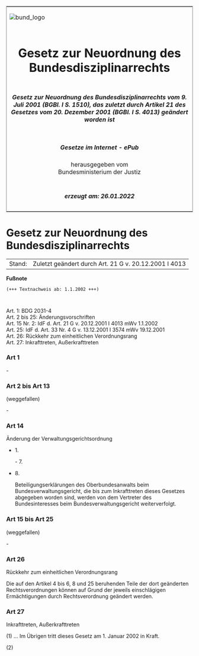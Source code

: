 <span id="DECKBLATT.html"></span>

<table border="0" frame="border" width="100%">

<tr valign="top">

<td align="left">

![bund\_logo](BfJ_2021_Web_de_de.gif)

</td>

<td align="right">

 

</td>

</tr>

<tr align="center" valign="middle">

<td colspan="2">

# Gesetz zur Neuordnung des Bundesdisziplinarrechts

</td>

</tr>

<tr align="center" valign="middle">

<td colspan="2">

##### Gesetz zur Neuordnung des Bundesdisziplinarrechts vom 9. Juli 2001 (BGBl. I S. 1510), das zuletzt durch Artikel 21 des Gesetzes vom 20. Dezember 2001 (BGBl. I S. 4013) geändert worden ist

</td>

</tr>

<tr align="center" valign="middle">

<td colspan="2">

  
  

##### Gesetze im Internet - ePub  
  
herausgegeben vom  
Bundesministerium der Justiz

</td>

</tr>

<tr align="center" valign="bottom">

<td colspan="2">

  
  

##### erzeugt am: 26.01.2022

</td>

</tr>

</table>

<span id="BJNR151000001.html"></span>

# Gesetz zur Neuordnung des Bundesdisziplinarrechts

<div>

<div class="jnhtml">

|        |                                                       |
| ------ | ----------------------------------------------------- |
| Stand: | Zuletzt geändert durch Art. 21 G v. 20.12.2001 I 4013 |

</div>

</div>

<div>

  
**Fußnote**

<div class="jnhtml">

<div>

<div class="jurAbsatz">

  

``` 
(+++ Textnachweis ab: 1.1.2002 +++)

 
```

Art. 1: BDG 2031-4  
Art. 2 bis 25: Änderungsvorschriften  
Art. 15 Nr. 2: IdF d. Art. 21 G v. 20.12.2001 I 4013 mWv 1.1.2002  
Art. 25: IdF d. Art. 33 Nr. 4 G v. 13.12.2001 I 3574 mWv 19.12.2001  
Art. 26: Rückkehr zum einheitlichen Verordnungsrang  
Art. 27: Inkrafttreten, Außerkrafttreten

</div>

</div>

</div>

</div>

<span id="BJNR151000001BJNE000100310.html"></span>

### Art 1  

<div>

<div class="jnhtml">

<div>

<div class="jurAbsatz">

\-

</div>

</div>

</div>

</div>

<span id="BJNR151000001BJNE000201320.html"></span>

### Art 2 bis Art 13  
(weggefallen)

<div>

<div class="jnhtml">

<div>

<div class="jurAbsatz">

\-

</div>

</div>

</div>

</div>

<span id="BJNR151000001BJNE000300310.html"></span>

### Art 14  
Änderung der Verwaltungsgerichtsordnung

<div>

<div class="jnhtml">

<div>

<div class="jurAbsatz">

  - 1\.
    
    <div style="">
    
    \- 7.
    
    </div>

  - 8\.
    
    <div style="">
    
    Beteiligungserklärungen des Oberbundesanwalts beim
    Bundesverwaltungsgericht, die bis zum Inkrafttreten dieses Gesetzes
    abgegeben worden sind, werden von dem Vertreter des Bundesinteresses
    beim Bundesverwaltungsgericht weiterverfolgt.
    
    </div>

</div>

</div>

</div>

</div>

<span id="BJNR151000001BJNE000402320.html"></span>

### Art 15 bis Art 25  
(weggefallen)

<div>

<div class="jnhtml">

<div>

<div class="jurAbsatz">

\-

</div>

</div>

</div>

</div>

<span id="BJNR151000001BJNE000500310.html"></span>

### Art 26  
Rückkehr zum einheitlichen Verordnungsrang

<div>

<div class="jnhtml">

<div>

<div class="jurAbsatz">

Die auf den Artikel 4 bis 6, 8 und 25 beruhenden Teile der dort
geänderten Rechtsverordnungen können auf Grund der jeweils
einschlägigen Ermächtigungen durch Rechtsverordnung geändert werden.

</div>

</div>

</div>

</div>

<span id="BJNR151000001BJNE000600310.html"></span>

### Art 27  
Inkrafttreten, Außerkrafttreten

<div>

<div class="jnhtml">

<div>

<div class="jurAbsatz">

(1) ... Im Übrigen tritt dieses Gesetz am 1. Januar 2002 in Kraft.

</div>

<div class="jurAbsatz">

(2)

</div>

</div>

</div>

</div>
